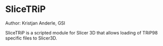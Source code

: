 SliceTRiP
=========

Author: Kristjan Anderle, GSI

SliceTRiP is a scripted module for Slicer 3D that allows loading of TRiP98 specific files to Slicer3D.

